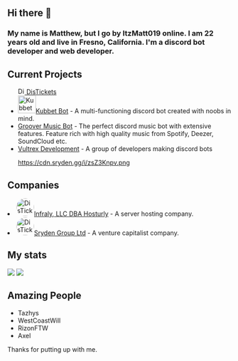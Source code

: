 ## Hi there 👋

<h3>My name is Matthew, but I go by ItzMatt019 online. I am 22 years old and live in Fresno, California. I'm a discord bot developer and web developer.</h3>

<h2>Current Projects</h2>
<ul>
<a href="https://distickets.com/"><img alt="DisTickets Logo" title="DisTickets Logo" height="15" width="15" src="https://distickets.com/assets/img/logo.png"> DisTickets</a>
  <li><a href="https://kubbet.com"><img alt="Kubbet Logo" title="Kubbet Logo" height="40" width="40" src="https://cdn.sryden.gg/i/zsZ3Knpv.png">Kubbet Bot</a> - A multi-functioning discord bot created with noobs in mind.</li>
  <li><a href="https://grooverbot.com">Groover Music Bot</a> - The perfect discord music bot with extensive features. Feature rich with high quality music from Spotify, Deezer, SoundCloud etc.</li>
  <li><a href="https://vultrex.dev">Vultrex Development</a> - A group of developers making discord bots</li>

  https://cdn.sryden.gg/i/zsZ3Knpv.png
</ul>

<h2>Companies</h2>
  <li><a href="https://hosturly.com"><img alt="DisTickets Logo" title="DisTickets Logo" height="40" width="40" style="border-radius:50%" src="https://cdn.sryden.gg/i/ilkSbNjP.png">Infraly, LLC DBA Hosturly</a> - A server hosting company.</li>
  <li><a href="https://sryden.gg"><img alt="DisTickets Logo" title="DisTickets Logo" height="40" width="40" style="border-radius:50%" src="https://cdn.sryden.gg/i/ilkSbNjP.png">Sryden Group Ltd</a> - A venture capitalist company.</li>

<h2>My stats</h2>
<img src="https://github-readme-stats.vercel.app/api?username=itzmatt019&show_icons=true&theme=radical&count_private=true&include_all_commits=true">
<img src="https://github-readme-stats.vercel.app/api/top-langs/?username=itzmatt019&theme=radical&layout=compact">

<h2>Amazing People</h2>
<ul>
  <li>Tazhys</li>
  <li>WestCoastWill</li>
  <li>RizonFTW</li>
  <li>Axel</li>
</ul>

Thanks for putting up with me.